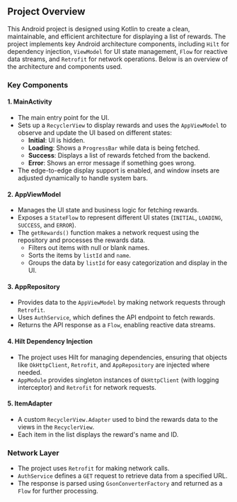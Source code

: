 ## Project Overview

This Android project is designed using Kotlin  to create a clean, maintainable, and efficient architecture for displaying a list of rewards. The project implements key Android architecture components, including `Hilt` for dependency injection, `ViewModel` for UI state management, `Flow` for reactive data streams, and `Retrofit` for network operations. Below is an overview of the architecture and components used.

### Key Components

#### 1. MainActivity
- The main entry point for the UI.
- Sets up a `RecyclerView` to display rewards and uses the `AppViewModel` to observe and update the UI based on different states: 
  - **Initial**: UI is hidden.
  - **Loading**: Shows a `ProgressBar` while data is being fetched.
  - **Success**: Displays a list of rewards fetched from the backend.
  - **Error**: Shows an error message if something goes wrong.
- The edge-to-edge display support is enabled, and window insets are adjusted dynamically to handle system bars.

#### 2. AppViewModel
- Manages the UI state and business logic for fetching rewards.
- Exposes a `StateFlow` to represent different UI states (`INITIAL`, `LOADING`, `SUCCESS`, and `ERROR`).
- The `getRewards()` function makes a network request using the repository and processes the rewards data.
  - Filters out items with null or blank names.
  - Sorts the items by `listId` and `name`.
  - Groups the data by `listId` for easy categorization and display in the UI.

#### 3. AppRepository
- Provides data to the `AppViewModel` by making network requests through `Retrofit`.
- Uses `AuthService`, which defines the API endpoint to fetch rewards.
- Returns the API response as a `Flow`, enabling reactive data streams.

#### 4. Hilt Dependency Injection
- The project uses Hilt for managing dependencies, ensuring that objects like `OkHttpClient`, `Retrofit`, and `AppRepository` are injected where needed.
- `AppModule` provides singleton instances of `OkHttpClient` (with logging interceptor) and `Retrofit` for network requests.

#### 5. ItemAdapter
- A custom `RecyclerView.Adapter` used to bind the rewards data to the views in the `RecyclerView`.
- Each item in the list displays the reward's name and ID.

### Network Layer
- The project uses `Retrofit` for making network calls.
- `AuthService` defines a `GET` request to retrieve data from a specified URL.
- The response is parsed using `GsonConverterFactory` and returned as a `Flow` for further processing.

